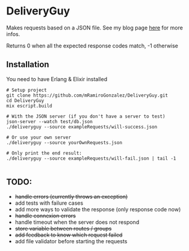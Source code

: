 # DeliveryGuy

Makes requests based on a JSON file. See my blog page [here](https://mramirogonzalez.github.io/Using-DeliveryGuy/) for more infos.

Returns 0 when all the expected response codes match, -1 otherwise

## Installation
You need to have Erlang & Elixir installed
```
# Setup project
git clone https://github.com/mRamiroGonzalez/DeliveryGuy.git
cd DeliveryGuy 
mix escript.build

# With the JSON server (if you don't have a server to test)
json-server --watch test/db.json
./deliveryguy --source exampleRequests/will-success.json

# Or use your own server
./deliveryguy --source yourOwnRequests.json

# Only print the end result:
./deliveryguy --source exampleRequests/will-fail.json | tail -1


```

## TODO:
- ~~handle errors (currently throws an exception)~~
- add tests with failure cases
- add more ways to validate the response (only response code now)
- ~~handle connexion errors~~
- handle timeout when the server does not respond
- ~~store variable between routes / groups~~
- ~~add feedback to know which request failed~~
- add file validator before starting the requests
